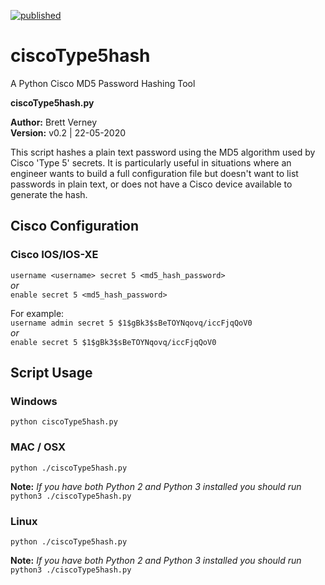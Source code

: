 [![published](https://static.production.devnetcloud.com/codeexchange/assets/images/devnet-published.svg)](https://developer.cisco.com/codeexchange/github/repo/wifiwizardofoz/ciscoType5hash)

# ciscoType5hash
A Python Cisco MD5 Password Hashing Tool

**ciscoType5hash.py**

**Author:** Brett Verney</br>
**Version:** v0.2 | 22-05-2020

This script hashes a plain text password using the MD5 algorithm used by Cisco 'Type 5' secrets. It is particularly useful in situations where an engineer wants to build a full configuration file but doesn't want to list passwords in plain text, or does not have a Cisco device available to generate the hash.

## Cisco Configuration

### Cisco IOS/IOS-XE

```username <username> secret 5 <md5_hash_password>```<br>
*or*<br>
```enable secret 5 <md5_hash_password>```
  
For example:<br>
```username admin secret 5 $1$gBk3$sBeTOYNqovq/iccFjqQoV0```<br>
*or*<br>
```enable secret 5 $1$gBk3$sBeTOYNqovq/iccFjqQoV0```

## Script Usage

### Windows

```python ciscoType5hash.py```

### MAC / OSX

```python ./ciscoType5hash.py```

**Note:**
*If you have both Python 2 and Python 3 installed you should run* ```python3 ./ciscoType5hash.py```

### Linux

```python ./ciscoType5hash.py```

**Note:**
*If you have both Python 2 and Python 3 installed you should run* ```python3 ./ciscoType5hash.py```

